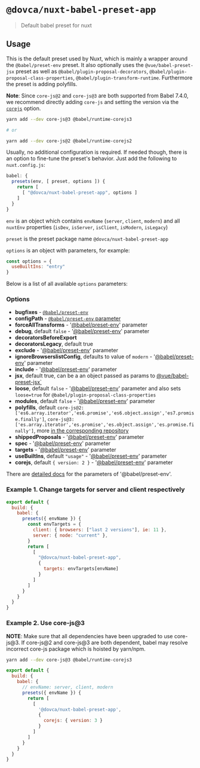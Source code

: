# `@dovca/nuxt-babel-preset-app`

> Default babel preset for nuxt

## Usage

This is the default preset used by Nuxt, which is mainly a wrapper around the `@babel/preset-env` preset. It also optionally uses the `@vue/babel-preset-jsx` preset as well as `@babel/plugin-proposal-decorators`, `@babel/plugin-proposal-class-properties`, `@babel/plugin-transform-runtime`. Furthermore the preset is adding polyfills.

**Note**: Since `core-js@2` and `core-js@3` are both supported from Babel 7.4.0, we recommend directly adding `core-js` and setting the version via the [`corejs`](#corejs) option.

```sh
yarn add --dev core-js@3 @babel/runtime-corejs3

# or

yarn add --dev core-js@2 @babel/runtime-corejs2

```

Usually, no additional configuration is required. If needed though, there is an option to fine-tune the preset's behavior. Just add the following to `nuxt.config.js`:

```js
babel: {
  presets(env, [ preset, options ]) {
    return [
      [ "@dovca/nuxt-babel-preset-app", options ]
    ]
  }
}
```

`env` is an object which contains `envName` (`server`, `client`, `modern`) and all `nuxtEnv` properties (`isDev`, `isServer`, `isClient`, `isModern`, `isLegacy`)

`preset` is the preset package name `@dovca/nuxt-babel-preset-app`

`options` is an object with parameters, for example:

```js
const options = {
  useBuiltIns: "entry"
}
```

Below is a list of all available `options` parameters:

### Options

* **bugfixes** - [`@babel/preset-env`](https://babeljs.io/docs/en/babel-preset-env#bugfixes)
* **configPath** - [`@babel/preset-env` parameter](https://babeljs.io/docs/en/babel-preset-env#configpath)
* **forceAllTransforms** - '[@babel/preset-env](https://babeljs.io/docs/en/babel-preset-env#forcealltransforms)' parameter
* **debug**, default  `false` - '[@babel/preset-env](https://babeljs.io/docs/en/babel-preset-env#debug)' parameter
* **decoratorsBeforeExport**
* **decoratorsLegacy**, default true
* **exclude** - '[@babel/preset-env](https://babeljs.io/docs/en/babel-preset-env#exclude)' parameter
* **ignoreBrowserslistConfig**, defaults to value of `modern` - '[@babel/preset-env](https://babeljs.io/docs/en/babel-preset-env#ignorebrowserslistconfig)' parameter
* **include** - '[@babel/preset-env](https://babeljs.io/docs/en/babel-preset-env#include)' parameter
* **jsx**, default true, can be a an object passed as params to [@vue/babel-preset-jsx`](https://www.npmjs.com/package/@vue/babel-preset-jsx)
* **loose**, default `false` - '[@babel/preset-env](https://babeljs.io/docs/en/babel-preset-env#loose)' parameter and also sets `loose=true` for `@babel/plugin-proposal-class-properties`
* **modules**, default `false` - '[@babel/preset-env](https://babeljs.io/docs/en/babel-preset-env#modules)' parameter
* **polyfills**, default `core-js@2: ['es6.array.iterator','es6.promise','es6.object.assign','es7.promise.finally']`, `core-js@3: ['es.array.iterator','es.promise','es.object.assign','es.promise.finally']`, more [in the corresponding repository](https://github.com/zloirock/core-js)
* **shippedProposals** - '[@babel/preset-env](https://babeljs.io/docs/en/babel-preset-env#shippedproposals)' parameter
* **spec** - '[@babel/preset-env](https://babeljs.io/docs/en/babel-preset-env#spec)' parameter
* **targets** - '[@babel/preset-env](https://babeljs.io/docs/en/babel-preset-env#targets)' parameter
* **useBuiltIns**, default `"usage"` - '[@babel/preset-env](https://babeljs.io/docs/en/babel-preset-env#usebuiltins)' parameter
* **corejs**, default `{ version: 2 }` - '[@babel/preset-env](https://babeljs.io/docs/en/babel-preset-env#corejs)' parameter

There are [detailed docs](https://babeljs.io/docs/en/babel-preset-env#options) for the parameters of '@babel/preset-env'.

### Example 1. Change targets for server and client respectively

```js
export default {
  build: {
    babel: {
      presets({ envName }) {
        const envTargets = {
          client: { browsers: ["last 2 versions"], ie: 11 },
          server: { node: "current" },
        }
        return [
          [
            "@dovca/nuxt-babel-preset-app",
            {
              targets: envTargets[envName]
            }
          ]
        ]
      }
    }
  }
}
```

### Example 2. Use core-js@3

**NOTE**: Make sure that all dependencies have been upgraded to use core-js@3. If core-js@2 and core-js@3 are both dependent, babel may resolve incorrect core-js package which is hoisted by yarn/npm.

```sh
yarn add --dev core-js@3 @babel/runtime-corejs3
```

```js
export default {
  build: {
    babel: {
      // envName: server, client, modern
      presets({ envName }) {
        return [
          [
            '@dovca/nuxt-babel-preset-app',
            {
              corejs: { version: 3 }
            }
          ]
        ]
      }
    }
  }
}
```
